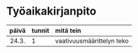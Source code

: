 # Työaikakirjanpito

| päivä | tunnit | mitä tein |
| :---: | :----- | :-------- |
| 24.3. | 1      | vaativuusmäärittelyn teko |
